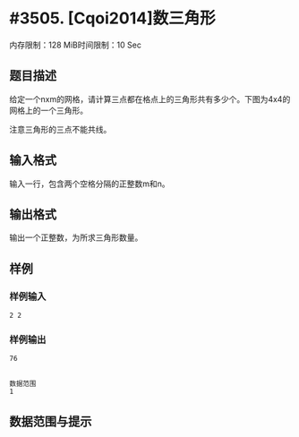 # #3505. [Cqoi2014]数三角形

内存限制：128 MiB时间限制：10 Sec

## 题目描述

给定一个nxm的网格，请计算三点都在格点上的三角形共有多少个。下图为4x4的网格上的一个三角形。

注意三角形的三点不能共线。

## 输入格式

输入一行，包含两个空格分隔的正整数m和n。

## 输出格式

输出一个正整数，为所求三角形数量。

## 样例

### 样例输入

    
    
    2 2
    
    

### 样例输出

    
    76
    
    
    数据范围
    1
    

## 数据范围与提示
